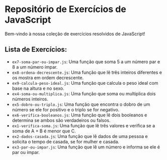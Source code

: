 # Repositório de Exercícios de JavaScript
Bem-vindo à nossa coleção de exercícios resolvidos de JavaScript!
## Lista de Exercícios:
- `ex7-soma-par-ou-impar.js`: Uma função que soma 5 a um número par e 8 a um número ímpar.
- `ex8-ordena-decrescente.js`: Uma função que lê três inteiros diferentes e os mostra em ordem decrescente.
- `ex9-calcula-peso-ideal.js`: Uma função que calcula o peso ideal com base na altura e no sexo.
- `ex4-soma-ou-multiplica.js`: Uma função que soma ou multiplica dois números inteiros.
- `ex5-dobro-ou-triplo.js`: Uma função que encontra o dobro de um número se ele for positivo e o triplo se for negativo.
- `ex6-verifica-booleanos.js`: Uma função que lê dois booleanos e determina se ambos são verdadeiros ou falsos.
- `ex1-verifica-soma.js`: Uma função que lê três valores e verifica se a soma de A + B é menor que C.
- `ex2-dados-casada.js`: Uma função que lê dados de uma pessoa e solicita o tempo de casada, se for mulher e casada.
- `ex3-par-ou-impar.js`: Uma função que lê um número e informa se ele é par ou ímpar.